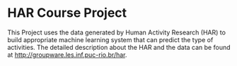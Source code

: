 # HAR Course Project
This Project uses the data generated by Human Activity Research (HAR) to build appropriate machine learning system that can predict the type of activities. The detailed description about the HAR and the data can be found at http://groupware.les.inf.puc-rio.br/har.
